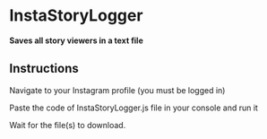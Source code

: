 # InstaStoryLogger

**Saves all story viewers in a text file**

## Instructions

Navigate to your Instagram profile (you must be logged in)

Paste the code of InstaStoryLogger.js file in your console and run it

Wait for the file(s) to download.
